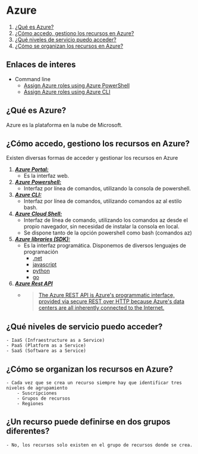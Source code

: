 # Azure  

1. [¿Qué es Azure?](#qué-es-azure)
2. [¿Cómo accedo, gestiono los recursos en Azure?](#cómo-gestiono-los-recursos-en-Azure)
3. [¿Qué niveles de servicio puedo acceder?](#qué-niveles-de-servicio-puedo-acceder)
4. [¿Cómo se organizan los recursos en Azure?](#cómo-se-organizan-los-recursos-en-Azure)

## Enlaces de interes

- Command line
    - [Assign Azure roles using Azure PowerShell](https://docs.microsoft.com/en-us/azure/role-based-access-control/role-assignments-powershell)
    - [Assign Azure roles using Azure CLI](https://docs.microsoft.com/en-us/azure/role-based-access-control/role-assignments-cli)

## ¿Qué es Azure?

Azure es la plataforma en la nube de Microsoft.

## ¿Cómo accedo, gestiono los recursos en Azure?

Existen diversas formas de acceder y gestionar los recursos en Azure
1. [***Azure Portal:***](https://docs.microsoft.com/en-us/azure/developer/python/cloud-development-provisioning#azure-portal)
    - Es la interfaz web.
2. [***Azure Powershell:***](https://docs.microsoft.com/en-us/powershell/azure/?view=azps-5.9.0)
    - Interfaz por línea de comandos, utilizando la consola de powershell.
3. [***Azure CLI:***](https://docs.microsoft.com/en-us/cli/azure/get-started-with-azure-cli)
    - Interfaz por línea de comandos, utilizando comandos az al estilo bash.
4. [***Azure Cloud Shell:***](https://docs.microsoft.com/en-us/azure/cloud-shell/overview)
    - Interfaz de línea de comando, utilizando  los comandos az desde el propio navegador, sin necesidad de instalar la consola en local.
    - Se dispone tanto de la opción powershell como bash (comandos az)
5. [***Azure libraries (SDK):***](https://azure.microsoft.com/en-us/downloads/)
    - Es la interfaz programática. Disponemos de diversos lenguajes de programación 
        - [.net](https://docs.microsoft.com/en-us/dotnet/azure/sdk/azure-sdk-for-dotnet)
        - [javascript](https://docs.microsoft.com/en-us/azure/developer/javascript/?view=azure-node-latest)
        - [python](https://docs.microsoft.com/en-us/azure/developer/python/?view=azure-python)        
        - [go](https://aka.ms/azsdk/go/docs)
6. [***Azure Rest API***]()
    - > [The Azure REST API is Azure's programmatic interface, provided via secure REST over HTTP because Azure's data centers are all inherently connected to the Internet.](https://docs.microsoft.com/en-us/azure/developer/python/cloud-development-provisioning#azure-rest-api-and-azure-libraries)

## ¿Qué niveles de servicio puedo acceder?
    - IaaS (Infraestructure as a Service)
    - PaaS (Platform as a Service)
    - SaaS (Software as a Service)

## ¿Cómo se organizan los recursos en Azure?
    - Cada vez que se crea un recurso siempre hay que identificar tres niveles de agrupamiento    
        - Suscripciones
        - Grupos de recursos
        - Regiones
    
## ¿Un recurso puede definirse en dos grupos diferentes?
    - No, los recursos solo existen en el grupo de recursos donde se crea.
